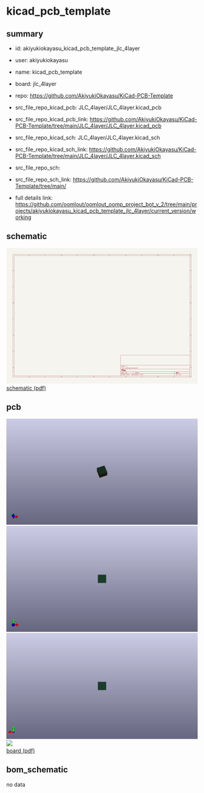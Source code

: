 # kicad_pcb_template
 
## summary 
* id: akiyukiokayasu_kicad_pcb_template_jlc_4layer
* user: akiyukiokayasu
* name: kicad_pcb_template
* board: jlc_4layer
* repo: https://github.com/AkiyukiOkayasu/KiCad-PCB-Template
* src_file_repo_kicad_pcb: JLC_4layer/JLC_4layer.kicad_pcb
* src_file_repo_kicad_pcb_link: https://github.com/AkiyukiOkayasu/KiCad-PCB-Template/tree/main/JLC_4layer/JLC_4layer.kicad_pcb
* src_file_repo_kicad_sch: JLC_4layer/JLC_4layer.kicad_sch
* src_file_repo_kicad_sch_link: https://github.com/AkiyukiOkayasu/KiCad-PCB-Template/tree/main/JLC_4layer/JLC_4layer.kicad_sch

* src_file_repo_sch: 
* src_file_repo_sch_link: https://github.com/AkiyukiOkayasu/KiCad-PCB-Template/tree/main/
* full details link: https://github.com/oomlout/oomlout_oomp_project_bot_v_2/tree/main/projects/akiyukiokayasu_kicad_pcb_template_jlc_4layer/current_version/working  

## schematic  
![](working_schematic_600.png)  
[schematic (pdf)](working_schematic.pdf)  

## pcb  
![](working_3d_600.png) 
![](working_3d_front_600.png)  
![](working_3d_back_600.png)  
![](working_600.png)  
[board (pdf)](working.pdf)  


## bom_schematic
no data


